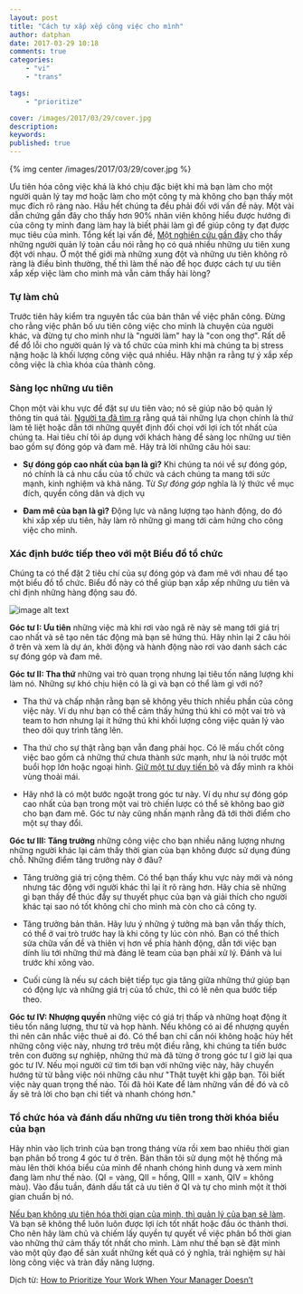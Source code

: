```yaml
---
layout: post
title: "Cách tự xắp xếp công việc cho mình"
author: datphan
date: 2017-03-29 10:18
comments: true
categories:
    - "vi"
    - "trans"

tags:
    - "prioritize"

cover: /images/2017/03/29/cover.jpg
description: 
keywords: 
published: true
---
```


{% img center /images/2017/03/29/cover.jpg %}

Ưu tiên hóa công việc khá là khó chịu đặc biệt khi mà bạn làm cho một người quản lý tay mơ hoặc làm cho một công ty mà không cho bạn thấy một mục đích rõ ràng nào. Hầu hết chúng ta đều phải đối với vấn đề này. Một vài dẫn chứng gần đây cho thấy hơn 90% nhân viên không hiểu được hướng đi của công ty mình đang làm hay là biết phải làm gì để giúp công ty đạt được mục tiêu của mình. Tổng kết lại vấn đề, [Một nghiên cứu gần đây](https://hbr.org/2011/04/stop-chasing-too-many-prioriti) cho thấy những người quản lý toàn cầu nói rằng họ có quá nhiều những ưu tiên xung đột với nhau. Ở một thế giới mà những xung đột và những ưu tiên không rõ ràng là điều bình thường, thế thì làm thế nào để học được cách tự ưu tiên xắp xếp việc làm cho mình mà vẫn cảm thấy hài lòng?

<!-- more -->


### **Tự làm chủ**

Trước tiên hãy kiểm tra nguyên tắc của bản thân về việc phân công. Đừng cho rằng việc phân bố ưu tiên công việc cho mình là chuyện của người khác, và đừng tự cho mình như là "người làm" hay là "con ong thợ". Rất dễ để đổ lỗi cho người quản lý và tổ chức của mình khi mà chúng ta bị stress nặng hoặc là khối lượng công việc quá nhiều. Hãy nhận ra rằng tự ý xắp xếp công việc là chìa khóa của thành công.

### **Sàng lọc những ưu tiên**

Chọn một vài khu vực để đặt sự ưu tiên vào; nó sẽ giúp não bộ quản lý thông tin quá tải. [Người ta đã tìm ra](http://www.nytimes.com/2010/02/27/your-money/27shortcuts.html?mtrref=wp.hbr.org&gwh=3BF1C809C0DD91D6407F567DD1BD26BF&gwt=pay) rằng quá tải những lựa chọn chính là thứ làm tê liệt hoặc dẫn tới những quyết định đối chọi với lợi ích tốt nhất của chúng ta. Hai tiêu chí tôi áp dụng với khách hàng để sàng lọc những uư tiên bao gồm sự đóng góp và đam mê. Hãy trả lời những câu hỏi sau:


* **Sự đóng góp cao nhất của bạn là gì?** Khi chúng ta nói về sự đóng góp, nó chính là cả nhu cầu của tổ chức và cách chúng ta mang tới sức mạnh, kinh nghiệm và khả năng. Từ *Sự đóng góp* nghĩa là lý thức về mục đích, quyền công dân và dịch vụ

* **Đam mê của bạn là gì?** Động lực và năng lượng tạo hành động, do đó khi xắp xếp ưu tiên, hãy làm rõ những gì mang tới cảm hứng cho công việc cho mình.


### **Xác định bước tiếp theo với một Biểu đồ tổ chức**

Chúng ta có thể đặt 2 tiêu chí của sự đóng góp và đam mê với nhau để tạo một biểu đồ tổ chức. Biểu đồ này có thể giúp bạn xắp xếp những ưu tiên và chỉ định những hàng động sau đó.

![image alt text](image_0.png)

 
**Góc tư I: Ưu tiên** những việc mà khi rơi vào ngã rẽ này sẽ mang tới giá trị cao nhất và sẽ tạo nên tác động mà bạn sẽ hứng thú. Hãy nhìn lại 2 câu hỏi ở trên và xem là dự án, khởi động và hành động nào rơi vào danh sách các sự đóng góp và đam mê.

**Góc tư II: Tha thứ** những vai trò quan trọng nhưng lại tiêu tốn năng lượng khi làm nó. Những sự khó chịu hiện có là gì và bạn có thể làm gì với nó?

* Tha thứ và chấp nhận rằng bạn sẽ không yêu thích nhiều phần của công việc này. Ví dụ như bạn có thể cảm thấy hứng thú khi có một vai trò và team to hơn nhưng lại ít hứng thú khi khối lượng công việc quản lý vào theo dõi quy trình tăng lên.

* Tha thứ cho sự thật rằng bạn vẫn đang phải học. Có lẽ mấu chốt công việc bao gồm cả những thứ chưa thành sức mạnh, như là nói trước một buổi họp lớn hoặc ngoại hình. [Giữ một tư duy tiến bộ](https://hbr.org/2016/01/what-having-a-growth-mindset-actually-means) và đẩy mình ra khỏi vùng thoải mái.

* Hãy nhớ là có một bước ngoặt trong góc tư này. Ví dụ như sự đóng góp cao nhất của bạn trong một vai trò chiến lược có thể sẽ không bao giờ cho bạn đam mê. Góc tư này cũng nhấn mạnh rằng đã tới thời điểm cho một sự thay đổi.

**Góc tư III: Tăng trưởng** những công việc cho bạn nhiều năng lượng nhưng những người khác lại cảm thấy thời gian của bạn không được sử dụng đúng chỗ. Những điểm tăng trưởng này ở đâu?

* Tăng trưởng giá trị cộng thêm. Có thể bạn thấy khu vực này mới và nóng nhưng tác động với người khác thì lại ít rõ ràng hơn. Hãy chia sẽ những gì bạn thấy để thúc đẩy sự thuyết phục của bạn và giải thích cho người khác tại sao nó tốt không chỉ cho mình mà còn cho cả công ty.

* Tăng trưởng bản thân. Hãy lưu ý những ý tưởng mà bạn vẫn thấy thích, có thể ở vai trò trước hay là khi công ty lúc còn nhỏ. Bạn có thể thích sửa chữa vấn đề và thiên vị hơn về phía hành động, dẫn tới việc bạn dính líu tới những thứ mà đáng lẽ team của bạn phải xử lý. Đánh và lui trước khi xông vào.

* Cuối cùng là nếu sự cách biệt tiếp tục gia tăng giữa những thứ giúp bạn có động lực và những giá trị của tổ chức, thì có lẽ nên qua bước tiếp theo.

**Góc tư IV: Nhượng quyền** những việc có giá trị thấp và những hoạt động ít tiêu tốn năng lượng, thư từ và họp hành. Nếu không có ai để nhượng quyền thì nên cân nhắc việc thuê ai đó. Có thể bạn chỉ cần nói không hoặc hủy hết những công việc này, nhưng trớ trêu một điều rằng, khi chúng ta tiến bước trên con đường sự nghiệp, những thứ mà đã từng ở trong góc tư I giờ lại qua góc tư IV. Nếu mọi người cứ tìm tới bạn với những việc này, hãy chuyển hướng từ từ bằng việc nói những câu như "Thật tuyệt khi gặp bạn. Tôi biết việc này quan trọng thế nào. Tối đã hỏi Kate để làm những vấn đề đó và cô ấy sẽ trả lời cho bạn chi tiết và nhanh chóng hơn."

### **Tổ chức hóa và đánh dấu những ưu tiên trong thời khóa biểu của bạn**

Hãy nhìn vào lịch trình của bạn trong tháng vừa rồi xem bao nhiêu thời gian bạn phân bố trong 4 góc tư ở trên. Bản thân tôi sử dụng một hệ thống mã màu lên thời khóa biểu của mình để nhanh chóng hình dung và xem mình đang làm như thế nào. (QI = vàng, QII = hồng, QIII = xanh, QIV = không màu). Vào đầu tuần, đánh dấu tất cả ưu tiên ở QI và tự cho mình một ít thời gian chuẩn bị nó.

[Nếu bạn không ưu tiên hóa thời gian của mình, thì quản lý của bạn sẽ làm](https://hbr.org/2015/06/prioritize-your-life-before-your-manager-does-it-for-you). Và bạn sẽ không thể luôn luôn được lợi ích tốt nhất hoặc đầu óc thảnh thơi. Cho nên hãy làm chủ và chiếm lấy quyền tự quyết về việc phân bổ thời gian vào những thứ cảm thấy tốt nhất cho mình. Làm như thế bạn sẽ đặt mình vào một qũy đạo để sản xuất những kết quả có ý nghĩa, trải nghiệm sự hài lòng công việc và tràn đầy năng lượng.



Dịch từ: [How to Prioritize Your Work When Your Manager Doesn’t](https://hbr.org/2017/01/how-to-prioritize-your-work-when-your-manager-doesnt?amp;utm_medium=social&amp;utm_source=facebook)
